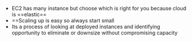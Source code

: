 - EC2 has many instance but choose which is right for you because cloud is ==elastic==
- ==Scaling up is easy so always start small
- Its a process of looking at deployed instances and identifying opportunity to eliminate or downsize without compromising capacity

